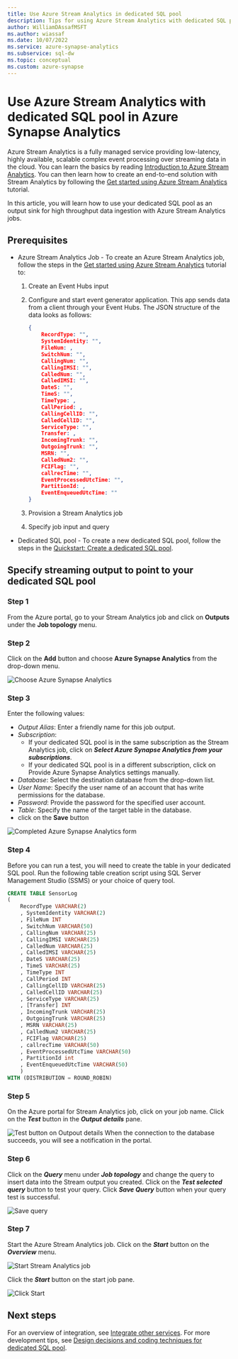 ```yaml
---
title: Use Azure Stream Analytics in dedicated SQL pool
description: Tips for using Azure Stream Analytics with dedicated SQL pool in Azure Synapse for developing real-time solutions.
author: WilliamDAssafMSFT
ms.author: wiassaf
ms.date: 10/07/2022
ms.service: azure-synapse-analytics
ms.subservice: sql-dw
ms.topic: conceptual
ms.custom: azure-synapse
---
```


# Use Azure Stream Analytics with dedicated SQL pool in Azure Synapse Analytics

Azure Stream Analytics is a fully managed service providing low-latency, highly available, scalable complex event processing over streaming data in the cloud. You can learn the basics by reading [Introduction to Azure Stream Analytics](../../stream-analytics/stream-analytics-introduction.md?toc=/azure/synapse-analytics/sql-data-warehouse/toc.json&bc=/azure/synapse-analytics/sql-data-warehouse/breadcrumb/toc.json). You can then learn how to create an end-to-end solution with Stream Analytics by following the [Get started using Azure Stream Analytics](../../stream-analytics/stream-analytics-real-time-fraud-detection.md?toc=/azure/synapse-analytics/sql-data-warehouse/toc.json&bc=/azure/synapse-analytics/sql-data-warehouse/breadcrumb/toc.json) tutorial.

In this article, you will learn how to use your dedicated SQL pool as an output sink for high throughput data ingestion with Azure Stream Analytics jobs.

## Prerequisites

* Azure Stream Analytics Job - To create an Azure Stream Analytics job, follow the steps in the [Get started using Azure Stream Analytics](../../stream-analytics/stream-analytics-real-time-fraud-detection.md?toc=/azure/synapse-analytics/sql-data-warehouse/toc.json&bc=/azure/synapse-analytics/sql-data-warehouse/breadcrumb/toc.json) tutorial to:  

    1. Create an Event Hubs input
    1. Configure and start event generator application. This app sends data from a client through your Event Hubs. The JSON structure of the data looks as follows:

       ```json
       {
           RecordType: "",
           SystemIdentity: "",
           FileNum: ,
           SwitchNum: "",
           CallingNum: "",
           CallingIMSI: "",
           CalledNum: "",
           CalledIMSI: "",
           DateS: "",
           TimeS: "",
           TimeType: ,
           CallPeriod: ,
           CallingCellID: "",
           CalledCellID: "",
           ServiceType: "",
           Transfer: ,
           IncomingTrunk: "",
           OutgoingTrunk: "",
           MSRN: "",
           CalledNum2: "",
           FCIFlag: "",
           callrecTime: "",
           EventProcessedUtcTime: "",
           PartitionId: ,
           EventEnqueuedUtcTime: ""
       }
       ```

    1. Provision a Stream Analytics job
    1. Specify job input and query
* Dedicated SQL pool - To create a new dedicated SQL pool, follow the steps in the [Quickstart: Create a dedicated SQL pool](../quickstart-create-sql-pool-portal.md).

## Specify streaming output to point to your dedicated SQL pool

### Step 1

From the Azure portal, go to your Stream Analytics job and click on **Outputs** under the **Job topology** menu.

### Step 2

Click on the **Add** button and choose **Azure Synapse Analytics** from the drop-down menu.

![Choose Azure Synapse Analytics](./media/sql-data-warehouse-integrate-azure-stream-analytics/sql-pool-azure-stream-analytics-output.png)

### Step 3

Enter the following values:

* *Output Alias*: Enter a friendly name for this job output.
* *Subscription*:
  * If your dedicated SQL pool is in the same subscription as the Stream Analytics job, click on ***Select Azure Synapse Analytics from your subscriptions***.
  * If your dedicated SQL pool is in a different subscription, click on Provide Azure Synapse Analytics settings manually.
* *Database*: Select the destination database from the drop-down list.
* *User Name*: Specify the user name of an account that has write permissions for the database.
* *Password*: Provide the password for the specified user account.
* *Table*: Specify the name of the target table in the database.
* click on the **Save** button

![Completed Azure Synapse Analytics form](./media/sql-data-warehouse-integrate-azure-stream-analytics/sql-pool-azure-stream-analytics-output-db-settings.png)

### Step 4

Before you can run a test, you will need to create the table in your dedicated SQL pool.  Run the following table creation script using SQL Server Management Studio (SSMS) or your choice of query tool.

```sql
CREATE TABLE SensorLog
(
    RecordType VARCHAR(2)
    , SystemIdentity VARCHAR(2)
    , FileNum INT
    , SwitchNum VARCHAR(50)
    , CallingNum VARCHAR(25)
    , CallingIMSI VARCHAR(25)
    , CalledNum VARCHAR(25)
    , CalledIMSI VARCHAR(25)
    , DateS VARCHAR(25)
    , TimeS VARCHAR(25)
    , TimeType INT
    , CallPeriod INT
    , CallingCellID VARCHAR(25)
    , CalledCellID VARCHAR(25)
    , ServiceType VARCHAR(25)
    , [Transfer] INT
    , IncomingTrunk VARCHAR(25)
    , OutgoingTrunk VARCHAR(25)
    , MSRN VARCHAR(25)
    , CalledNum2 VARCHAR(25)
    , FCIFlag VARCHAR(25)
    , callrecTime VARCHAR(50)
    , EventProcessedUtcTime VARCHAR(50)
    , PartitionId int
    , EventEnqueuedUtcTime VARCHAR(50)
    )
WITH (DISTRIBUTION = ROUND_ROBIN)
```

### Step 5

On the Azure portal for Stream Analytics job, click on your job name.  Click on the ***Test*** button in the ***Output details*** pane.

![Test button on Outpout details](./media/sql-data-warehouse-integrate-azure-stream-analytics/sqlpool-asatest.png)
When the connection to the database succeeds, you will see a notification in the portal.

### Step 6

Click on the ***Query*** menu under ***Job topology*** and change the query to insert data into the Stream output you created.  Click on the ***Test selected query*** button to test your query.  Click ***Save Query*** button when your query test is successful.

![Save query](./media/sql-data-warehouse-integrate-azure-stream-analytics/sqlpool-asaquery.png)

### Step 7

Start the Azure Stream Analytics job.  Click on the ***Start*** button on the ***Overview*** menu.

![Start Stream Analytics job](./media/sql-data-warehouse-integrate-azure-stream-analytics/sqlpool-asastart.png)

Click the ***Start*** button on the start job pane.

![Click Start](./media/sql-data-warehouse-integrate-azure-stream-analytics/sqlpool-asastartconfirm.png)
 
## Next steps

For an overview of integration, see [Integrate other services](sql-data-warehouse-overview-integrate.md).
For more development tips, see [Design decisions and coding techniques for dedicated SQL pool](sql-data-warehouse-overview-develop.md).
